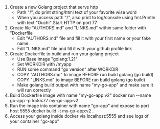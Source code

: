 1. Create a new Golang project that serve http
    - Path "/", do print string/html text of your favorite wise word
    - When you access path "/", also print to log/console using fmt.Println with text "Ouch!" Start HTTP on port 77
2. Create file "AUTHORS.md" and "LINKS.md" within same folder with "Dockerfile
    - Edit "AUTHORS.md" file and fill it with your first name or your fake name
    - Edit "LINKS.md" file and fill it with your github profile link
3. Create Dockerfile to build and run your golang project
    - Use Base Image "golang:1.21"
    - Set WORKDIR with /myapp
    - RUN some command "go version" after WORKDIR
    - COPY "AUTHORS.md" to image BEFORE run build golang (go build) COPY "LINKS.md" to image BEFORE run build golang (go build)
    - Make golang build output with name "my-go-app" and make sure it will run correctly
4. Build Dockerfile image with name "my-go-app:v2" docker run --name go-app -p 5555:77 my-go-app:v2
5. Run the image into container with name "go-app" and expose to port host 5555 docker build -t my-go-app:v2 .
6. Access your golang inside docker via localhost:5555 and see logs of your container "go-app"